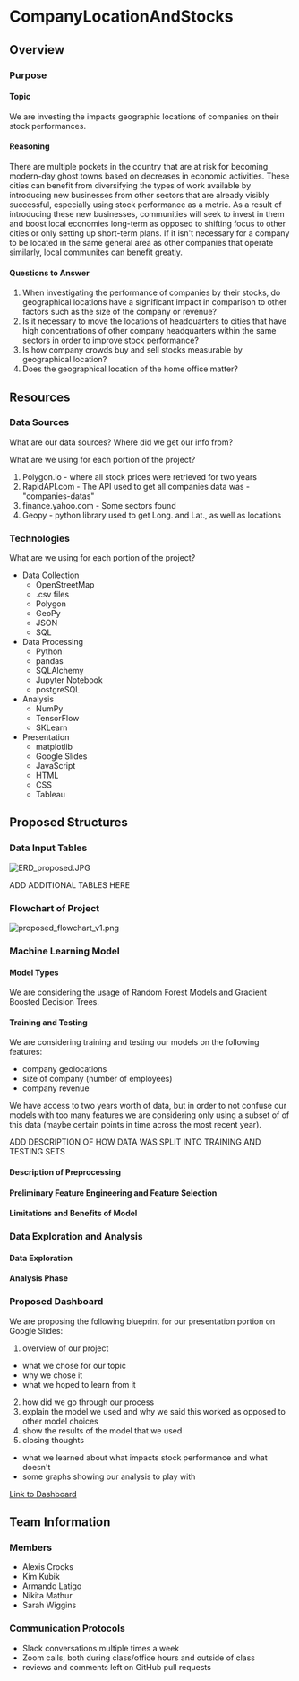 # CompanyLocationAndStocks

## Overview

### Purpose

#### Topic

We are investing the impacts geographic locations of companies on their stock performances.  

#### Reasoning

There are multiple pockets in the country that are at risk for becoming modern-day ghost towns based on decreases in economic activities.  These cities can benefit from diversifying the types of work available by introducing new businesses from other sectors that are already visibly successful, especially using stock performance as a metric.  As a result of introducing these new businesses, communities will seek to invest in them and boost local economies long-term as opposed to shifting focus to other cities or only setting up short-term plans.  If it isn't necessary for a company to be located in the same general area as other companies that operate similarly, local communites can benefit greatly.

#### Questions to Answer

1) When investigating the performance of companies by their stocks, do geographical locations have a significant impact in comparison to other factors such as the size of the company or revenue?
2) Is it necessary to move the locations of headquarters to cities that have high concentrations of other company headquarters within the same sectors in order to improve stock performance?
3) Is how company crowds buy and sell stocks measurable by geographical location? 
4) Does the geographical location of the home office matter?

## Resources

### Data Sources
What are our data sources?  Where did we get our info from?

What are we using for each portion of the project?
1. Polygon.io - where all stock prices were retrieved for two years
2. RapidAPI.com - The API used to get all companies data was - "companies-datas"
3. finance.yahoo.com - Some sectors found
4. Geopy - python library used to get Long. and Lat., as well as locations

### Technologies
What are we using for each portion of the project?
- Data Collection
  - OpenStreetMap
  - .csv files
  - Polygon
  - GeoPy
  - JSON
  - SQL
- Data Processing
  - Python
  - pandas
  - SQLAlchemy
  - Jupyter Notebook
  - postgreSQL
- Analysis
  - NumPy
  - TensorFlow
  - SKLearn
- Presentation
  - matplotlib
  - Google Slides
  - JavaScript
  - HTML
  - CSS
  - Tableau

## Proposed Structures

### Data Input Tables

![ERD_proposed.JPG](https://github.com/kjkubik/CompanyLocationAndStocks/blob/main/images/ERD_proposed_Deliverable_1.JPG)

ADD ADDITIONAL TABLES HERE

### Flowchart of Project

![proposed_flowchart_v1.png](https://github.com/kjkubik/CompanyLocationAndStocks/blob/main/images/proposed_flowchart_v1.png)

### Machine Learning Model

#### Model Types

We are considering the usage of Random Forest Models and Gradient Boosted Decision Trees.  

#### Training and Testing

We are considering training and testing our models on the following features:
- company geolocations
- size of company (number of employees)
- company revenue

We have access to two years worth of data, but in order to not confuse our models with too many features we are considering only using a subset of of this data (maybe certain points in time across the most recent year).

ADD DESCRIPTION OF HOW DATA WAS SPLIT INTO TRAINING AND TESTING SETS

#### Description of Preprocessing

#### Preliminary Feature Engineering and Feature Selection

#### Limitations and Benefits of Model

### Data Exploration and Analysis

#### Data Exploration

#### Analysis Phase

### Proposed Dashboard

We are proposing the following blueprint for our presentation portion on Google Slides:
1) overview of our project
 - what we chose for our topic
 - why we chose it
 - what we hoped to learn from it
2) how did we go through our process
3) explain the model we used and why we said this worked as opposed to other model choices
4) show the results of the model that we used
5) closing thoughts
 - what we learned about what impacts stock performance and what doesn't
 - some graphs showing our analysis to play with 
 
[Link to Dashboard](https://public.tableau.com/app/profile/sarah.wiggins/viz/FinalProjectVisuals_16483188121560/Sheet5?publish=yes)

## Team Information

### Members
- Alexis Crooks
- Kim Kubik
- Armando Latigo
- Nikita Mathur
- Sarah Wiggins

### Communication Protocols
- Slack conversations multiple times a week
- Zoom calls, both during class/office hours and outside of class 
- reviews and comments left on GitHub pull requests

